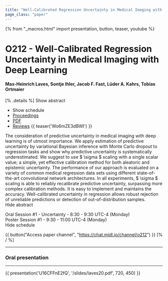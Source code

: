 ```yaml
---
title: "Well-Calibrated Regression Uncertainty in Medical Imaging with Deep Learning"
page_class: "paper"
---
```


{% from "_macros.html" import presentation, button, teaser, youtube %}

# O212 - Well-Calibrated Regression Uncertainty in Medical Imaging with Deep Learning

#### Max-Heinrich Laves, Sontje Ihler, Jacob F. Fast, Lüder A. Kahrs, Tobias Ortmaier

[% .details %]
<a class="toggle_visibility" data-selector=".abstract" data-level="3">Show abstract</a>
- <a class="toggle_visibility" data-selector=".schedule" data-level="3">Show schedule</a>
- <a href="http://proceedings.mlr.press/v121/laves20a.html">Proceedings</a>
- <a href="https://openreview.net/pdf?id=CecZ_0t79q">PDF</a>
- <a href="https://openreview.net/forum?id=CecZ_0t79q">Reviews</a>
{{ teaser('Wo6mZE3dBWI') }}

<p>
    <span class="abstract">
        The consideration of predictive uncertainty in medical imaging with deep learning is of utmost importance.      We apply estimation of predictive uncertainty by variational Bayesian inference with Monte Carlo dropout to regression tasks and show why predictive uncertainty is systematically underestimated.      We suggest to use $ \sigma $ scaling with a single scalar value; a simple, yet effective calibration method for both aleatoric and epistemic uncertainty.      The performance of our approach is evaluated on a variety of common medical regression data sets using different state-of-the-art convolutional network architectures.      In all experiments, $ \sigma $ scaling is able to reliably recalibrate predictive uncertainty, surpassing more complex calibration methods.      It is easy to implement and maintains the accuracy.      Well-calibrated uncertainty in regression allows robust rejection of unreliable predictions or detection of out-of-distribution samples.
        <br>
        <span class="actions"><a class="toggle_visibility" data-level="2">Hide abstract</a></span>
    </span>
</p>

<p>
    <span class="schedule">
        Oral Session #1 - Uncertainty  - 8:30 - 9:30 UTC-4 (Monday)<br>Poster Session #1  - 9:30 - 11:00 UTC-4 (Monday)
        <br>
        <span class="actions"><a class="toggle_visibility" data-level="2">Hide schedule</a></span>
    </span>
</p>

{{ button("Access paper channel", "https://chat.midl.io/channel/o212") }}
[% / %]

---


### Oral presentation

---

{{ presentation('U16CFFnE2fQ', '/slides/laves20.pdf', 720, 450) }}
